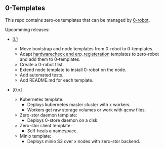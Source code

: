 ## 0-Templates

This repo contains zero-os templates that can be managed by [0-robot](https://github.com/Jumpscale/0-robot).


Upcomming releases:

- [0.1](https://github.com/zero-os/0-templates/milestone/1)
  - Move bootstrap and node templates from 0-robot to 0-templates.
  - Adapt [hardwarecheck and erp_registeration](https://docs.greenitglobe.com/ThreeFold/itenv_asset_management/src/branch/master/templates) templates to zero-robot and add them to 0-templates.
  - Create a 0-robot flist.
  - Extend node template to install 0-robot on the node.
  - Add automated tests.
  - Add README.md for each template.

- [0.x]
  - Kubernetes template:
    - Deploys kubernetes master cluster with x workers.
    - Workers get raw storage volumes or work with qcow files.
  - Zero-stor daemon template:
    - Deploys 0-store daemon on a disk.
  - Zero-stor client template:
    - Self-heals a namespace.
  - Minio template:
    - Deploys minio S3 over x nodes with zero-stor backend.
